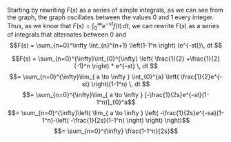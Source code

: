 Starting by rewriting $F(s)$ as a series of simple integrals, as we can see from the graph, the graph oscillates between the values 0 and 1 every integer. Thus, as we know that $F(s) = \int_{0}^{\infty} e^{-st}f(t) \, dt$, we can rewrite $F(s)$ as a series of integrals that alternates between 0 and 
$$F(s) = \sum_{n=0}^\infty \int_{n}^{n+1} \left(1-1^n \right) (e^{-st})\, dt $$


$$F(s) = \sum_{n=0}^{\infty}\int_{0}^{\infty} \left(  \frac{1}{2} +\frac{1}{2}(-1)^n \right) * e^{-st} \, dt $$
$$= \sum_{n=0}^{\infty}\lim_{ a \to \infty } \int_{0}^{a} \left( \frac{1}{2}e^{-st} \right)(1-1^n) \, dt $$
$$= \sum_{n=0}^{\infty}\lim_{ a \to \infty } [-\frac{1}{2s}e^{-st}(1-1^n)]_{0}^a$$
$$= \sum_{n=0}^{\infty}\left( \lim_{ a \to \infty } \left( -\frac{1}{2s}e^{-sa}(1-1^n)-\left( -\frac{1}{2s}(1-1^n) \right) \right) \right)$$
$$= \sum_{n=0}^{\infty} \frac{1-1^n}{2s}$$